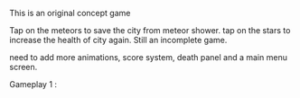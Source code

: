 This is an original concept game

Tap on the meteors to save the city from meteor shower.
tap on the stars to increase the health of city again.
Still an incomplete game.

need to add more animations, score system, death panel and a main menu screen.

Gameplay 1 :

